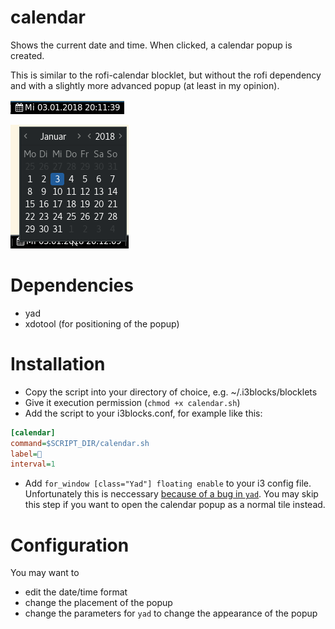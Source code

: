 # calendar

Shows the current date and time. When clicked, a calendar popup is created.

This is similar to the rofi-calendar blocklet, but without the rofi dependency and with a slightly more advanced popup (at least in my opinion).

![](screenshot1.png)

![](screenshot2.png)

# Dependencies

* yad
* xdotool (for positioning of the popup)

# Installation

* Copy the script into your directory of choice, e.g. ~/.i3blocks/blocklets
* Give it execution permission (`chmod +x calendar.sh`)
* Add the script to your i3blocks.conf, for example like this:

```ini
[calendar]
command=$SCRIPT_DIR/calendar.sh
label=
interval=1
```

* Add `for_window [class="Yad"] floating enable` to your i3 config file. Unfortunately this is neccessary [because of a bug in `yad`](https://sourceforge.net/p/yad-dialog/tickets/301/). You may skip this step if you want to open the calendar popup as a normal tile instead.

# Configuration

You may want to

* edit the date/time format
* change the placement of the popup
* change the parameters for `yad` to change the appearance of the popup
